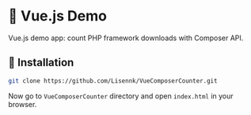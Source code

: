 # :tiger: Vue.js Demo 

Vue.js demo app: count PHP framework downloads with Composer API. 

## :gem: Installation 
```bash
git clone https://github.com/Lisennk/VueComposerCounter.git
```
Now go to `VueComposerCounter` directory and open `index.html` in your browser.
